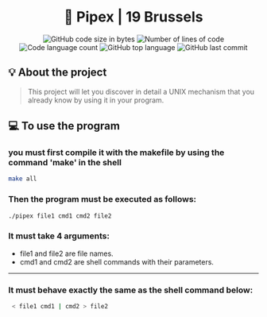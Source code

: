 <h1 align="center">
	📖 Pipex | 19 Brussels
</h1>

<p align="center">
	<img alt="GitHub code size in bytes" src="https://img.shields.io/github/languages/code-size/DanNoKenshi/Pipex?color=lightblue" />
	<img alt="Number of lines of code" src="https://img.shields.io/github/lines/github/DanNoKenshi/Pipex?color=critical" />
	<img alt="Code language count" src="https://img.shields.io/github/languages/count/DanNoKenshi/Pipex?color=yellow" />
	<img alt="GitHub top language" src="https://img.shields.io/github/languages/top/DanNoKenshi/Pipex?color=blue" />
	<img alt="GitHub last commit" src="https://img.shields.io/github/last-commit/DanNoKenshi/Pipex?color=green" />
</p>

## 💡 About the project

>This project will let you discover in detail a UNIX mechanism that you already know
>by using it in your program.

## 💻 To use the program 
<h3>you must first compile it with the makefile by using the command 'make' in the shell</h3>

```bash
make all
```

<h3>Then the program must be executed as follows: </h3>

```bash
./pipex file1 cmd1 cmd2 file2
```

<h3> It must take 4 arguments:</h3>
<p> <ul>
<li> file1 and file2 are file names.
<li> cmd1 and cmd2 are shell commands with their parameters.
</ul> </p>

------------

<h3>It must behave exactly the same as the shell command below:</h3>

```bash
 < file1 cmd1 | cmd2 > file2
```